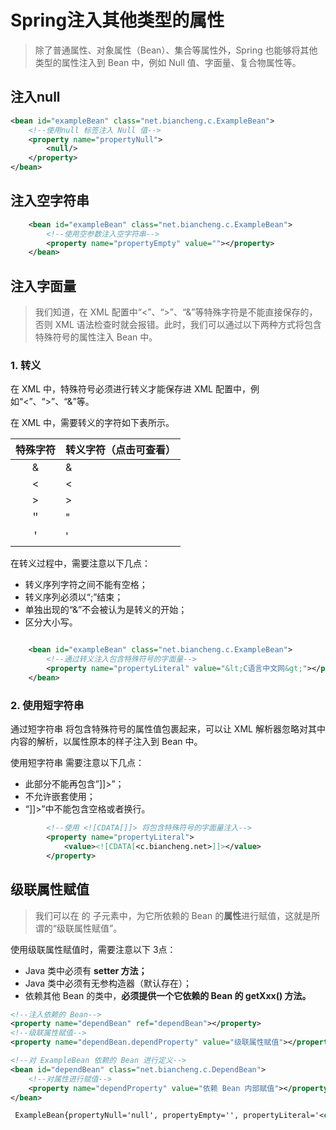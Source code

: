 # Spring注入其他类型的属性

> 除了普通属性、对象属性（Bean）、集合等属性外，Spring 也能够将其他类型的属性注入到 Bean 中，例如 Null 值、字面量、复合物属性等。



## 注入null

```xml
<bean id="exampleBean" class="net.biancheng.c.ExampleBean">
    <!--使用null 标签注入 Null 值-->
    <property name="propertyNull">
        <null/>
    </property>
</bean>
```



## 注入空字符串

```xml
    <bean id="exampleBean" class="net.biancheng.c.ExampleBean">
        <!--使用空参数注入空字符串-->
        <property name="propertyEmpty" value=""></property>
    </bean>
```



## 注入字面量

> 我们知道，在 XML 配置中“<”、“>”、“&”等特殊字符是不能直接保存的，否则 XML 语法检查时就会报错。此时，我们可以通过以下两种方式将包含特殊符号的属性注入 Bean 中。

### 1. 转义

在 XML 中，特殊符号必须进行转义才能保存进 XML 配置中，例如“&lt;”、“&gt;”、“&amp;”等。

在 XML 中，需要转义的字符如下表所示。

| 特殊字符 | 转义字符（点击可查看） |
| :------: | :--------------------- |
|    &     | &amp;                  |
|    <     | &lt;                   |
|    >     | &gt;                   |
|    ＂    | &quot;                 |
|    ＇    | &apos;                 |


在转义过程中，需要注意以下几点：

- 转义序列字符之间不能有空格；
- 转义序列必须以“;”结束；
- 单独出现的“&”不会被认为是转义的开始；
- 区分大小写。

```xml

    <bean id="exampleBean" class="net.biancheng.c.ExampleBean">
        <!--通过转义注入包含特殊符号的字面量-->
        <property name="propertyLiteral" value="&lt;C语言中文网&gt;"></property>
    </bean>
```



### 2. 使用短字符串 <![CDATA[]]> 

通过短字符串 <![CDATA[]]> 将包含特殊符号的属性值包裹起来，可以让 XML 解析器忽略对其中内容的解析，以属性原本的样子注入到 Bean 中。

使用短字符串 <![CDATA[]]> 需要注意以下几点：

-  此部分不能再包含”]]>”；
- 不允许嵌套使用；
- “]]>”中不能包含空格或者换行。

```xml
        <!--使用 <![CDATA[]]> 将包含特殊符号的字面量注入-->
        <property name="propertyLiteral">
            <value><![CDATA[<c.biancheng.net>]]></value>
        </property>
```



## 级联属性赋值

> 我们可以在 <bean> 的 <property> 子元素中，为它所依赖的 Bean 的**属性**进行赋值，这就是所谓的“级联属性赋值”。

使用级联属性赋值时，需要注意以下 3点：

- Java 类中必须有 **setter 方法；**
- Java 类中必须有无参构造器（默认存在）；
- 依赖其他 Bean 的类中，**必须提供一个它依赖的 Bean 的 getXxx() 方法。**

```xml
<!--注入依赖的 Bean-->
<property name="dependBean" ref="dependBean"></property>
<!--级联属性赋值-->
<property name="dependBean.dependProperty" value="级联属性赋值"></property>

<!--对 ExampleBean 依赖的 Bean 进行定义-->
<bean id="dependBean" class="net.biancheng.c.DependBean">
    <!--对属性进行赋值-->
    <property name="dependProperty" value="依赖 Bean 内部赋值"></property>
</bean>

 ExampleBean{propertyNull='null', propertyEmpty='', propertyLiteral='<c.biancheng.net>', dependBean=DependBean{dependProperty='级联属性赋值'}}
```

